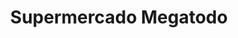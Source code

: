 ---
title: "Supermercado Megatodo"
url: /puerto-la-cruz/supermercado-megatodo/
shop: supermercado
---